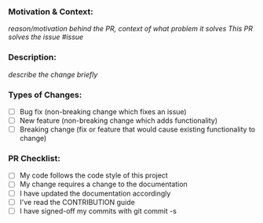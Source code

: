 ### Motivation & Context:

_reason/motivation behind the PR, context of what problem it solves_
_This PR solves the issue #issue_

### Description:

_describe the change briefly_

### Types of Changes:

- [ ] Bug fix (non-breaking change which fixes an issue)
- [ ] New feature (non-breaking change which adds functionality)
- [ ] Breaking change (fix or feature that would cause existing functionality to change)

### PR Checklist:

- [ ] My code follows the code style of this project
- [ ] My change requires a change to the documentation
- [ ] I have updated the documentation accordingly
- [ ] I've read the CONTRIBUTION guide
- [ ] I have signed-off my commits with git commit -s
